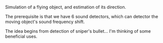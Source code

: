 Simulation of a flying object, and estimation of its direction.

The prerequisite is that we have 6 sound detectors, which can detector the moving object's sound frequency shift.

The idea begins from detection of sniper's bullet... I'm thinking of some beneficial uses.






